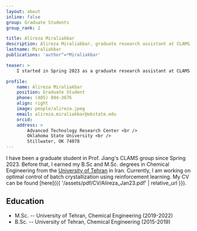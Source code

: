```yaml
---
layout: about
inline: false
group: Graduate Students
group_rank: 2

title: Alireza Miraliakbar
description: Alireza Miraliakbar, graduate research assistant at CLAMS.
lastname: Miraliakbar
publications: 'author^=*Miraliakbar'

teaser: >
    I started in Spring 2023 as a graduate research assistant at CLAMS.

profile:
    name: Alireza Miraliakbar
    position: Graduate Student
    phone: (405) 894-3676
    align: right
    image: people/alireza.jpeg
    email: alireza.miraliakbar@okstate.edu
    orcid: 
    address: >
        Advanced Technology Research Center <br />
        Oklahoma State University <br />
        Stillwater, OK 74078
---
```


I have been a graduate student in Prof. Jiang's CLAMS group since Spring 2023. Before that, I earned my B.Sc and M.Sc. degrees in Chemical Engineering from the [University of Tehran](https://ut.ac.ir/en) in Iran. Currently, I am working on optimal control of batch crystallization using reinforcement learning. My CV can be found [here]({{ '/assets/pdf/CV/Alireza_Jan23.pdf' | relative_url }}).

## Education

* M.Sc. -- University of Tehran, Chemical Engineering (2019-2022)
* B.Sc. -- University of Tehran, Chemical Engineering (2015-2019)